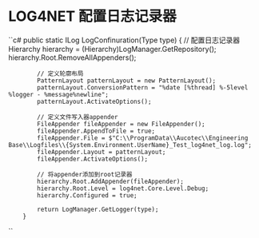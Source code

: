 # LOG4NET 配置日志记录器

``c#
public static ILog LogConfinuration(Type type)
        {
            // 配置日志记录器
            Hierarchy hierarchy = (Hierarchy)LogManager.GetRepository();
            hierarchy.Root.RemoveAllAppenders();

            // 定义轮廓布局
            PatternLayout patternLayout = new PatternLayout();
            patternLayout.ConversionPattern = "%date [%thread] %-5level %logger - %message%newline";
            patternLayout.ActivateOptions();

            // 定义文件写入器appender
            FileAppender fileAppender = new FileAppender();
            fileAppender.AppendToFile = true;
            fileAppender.File = $"C:\\ProgramData\\Aucotec\\Engineering Base\\Logfiles\\{System.Environment.UserName}_Test_log4net_log.log";
            fileAppender.Layout = patternLayout;
            fileAppender.ActivateOptions();

            // 将appender添加到root记录器
            hierarchy.Root.AddAppender(fileAppender);
            hierarchy.Root.Level = log4net.Core.Level.Debug;
            hierarchy.Configured = true;

            return LogManager.GetLogger(type);
        }
 ``
